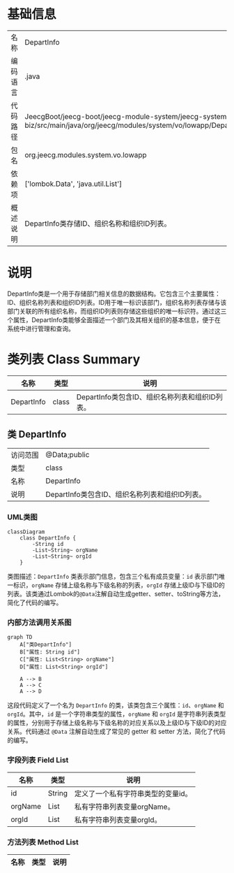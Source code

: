 # 基础信息

|      |      |
|------|------|
| 名称 | DepartInfo |
| 编码语言 | .java |
| 代码路径 | JeecgBoot/jeecg-boot/jeecg-module-system/jeecg-system-biz/src/main/java/org/jeecg/modules/system/vo/lowapp/DepartInfo.java |
| 包名 | org.jeecg.modules.system.vo.lowapp |
| 依赖项 | ['lombok.Data', 'java.util.List'] |
| 概述说明 | DepartInfo类存储ID、组织名称和组织ID列表。 |

# 说明

DepartInfo类是一个用于存储部门相关信息的数据结构。它包含三个主要属性：ID、组织名称列表和组织ID列表。ID用于唯一标识该部门，组织名称列表存储与该部门关联的所有组织名称，而组织ID列表则存储这些组织的唯一标识符。通过这三个属性，DepartInfo类能够全面描述一个部门及其相关组织的基本信息，便于在系统中进行管理和查询。

# 类列表 Class Summary

| 名称   | 类型  | 说明 |
|-------|------|-------------|
| DepartInfo | class | DepartInfo类包含ID、组织名称列表和组织ID列表。 |



## 类 DepartInfo

|      |      |
|------|------|
| 访问范围 | @Data;public |
| 类型 | class |
| 名称 | DepartInfo |
| 说明 | DepartInfo类包含ID、组织名称列表和组织ID列表。 |


### UML类图

```mermaid
classDiagram
    class DepartInfo {
        -String id
        -List~String~ orgName
        -List~String~ orgId
    }
```

类图描述：`DepartInfo` 类表示部门信息，包含三个私有成员变量：`id` 表示部门唯一标识，`orgName` 存储上级名称与下级名称的列表，`orgId` 存储上级ID与下级ID的列表。该类通过Lombok的`@Data`注解自动生成getter、setter、toString等方法，简化了代码的编写。


### 内部方法调用关系图

```mermaid
graph TD
    A["类DepartInfo"]
    B["属性: String id"]
    C["属性: List<String> orgName"]
    D["属性: List<String> orgId"]

    A --> B
    A --> C
    A --> D
```

这段代码定义了一个名为 `DepartInfo` 的类，该类包含三个属性：`id`、`orgName` 和 `orgId`。其中，`id` 是一个字符串类型的属性，`orgName` 和 `orgId` 是字符串列表类型的属性，分别用于存储上级名称与下级名称的对应关系以及上级ID与下级ID的对应关系。代码通过 `@Data` 注解自动生成了常见的 getter 和 setter 方法，简化了代码的编写。

### 字段列表 Field List

| 名称  | 类型  | 说明 |
|-------|-------|------|
| id | String | 定义了一个私有字符串类型的变量id。 |
| orgName | List<String> | 私有字符串列表变量orgName。 |
| orgId | List<String> | 私有字符串列表变量orgId。 |

### 方法列表 Method List

| 名称  | 类型  | 说明 |
|-------|-------|------|




